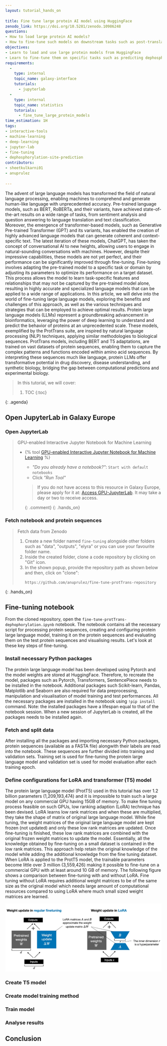 ```yaml
---
layout: tutorial_hands_on

title: Fine tune large protein AI model using HuggingFace
zenodo_link: https://doi.org/10.5281/zenodo.10986248
questions:
- How to load large protein AI models?
- How to fine-tune such models on downstream tasks such as post-translational site prediction?
objectives:
- Learn to load and use large protein models from HuggingFace
- Learn to fine-tune them on specific tasks such as predicting dephosphorylation sites
requirements:
  -
    type: internal
    topic_name: galaxy-interface
    tutorials:
      - jupyterlab
  -
    type: internal
    topic_name: statistics
    tutorials:
      - fine_tune_large_protein_models
time_estimation: 1H
tags:
- interactive-tools
- machine-learning
- deep-learning
- jupyter-lab
- fine-tuning
- dephosphorylation-site-prediction
contributors:
- sheetkulkarni01
- anuprulez

---
```


The advent of large language models has transformed the field of natural language processing, enabling machines to comprehend and generate human-like language with unprecedented accuracy. Pre-trained language models, such as BERT, RoBERTa, and their variants, have achieved state-of-the-art results on a wide range of tasks, from sentiment analysis and question answering to language translation and text classification. Moreover, the emergence of transformer-based models, such as Generative Pre-trained Transformer (GPT) and its variants, has enabled the creation of highly advanced language models that can generate coherent and context-specific text. The latest iteration of these models, ChatGPT, has taken the concept of conversational AI to new heights, allowing users to engage in natural-sounding conversations with machines. However, despite their impressive capabilities, these models are not yet perfect, and their performance can be significantly improved through fine-tuning. Fine-tuning involves adapting the pre-trained model to a specific task or domain by adjusting its parameters to optimize its performance on a target dataset. This process allows the model to learn task-specific features and relationships that may not be captured by the pre-trained model alone, resulting in highly accurate and specialized language models that can be applied to a wide range of applications. In this article, we will delve into the world of fine-tuning large language models, exploring the benefits and challenges of this approach, as well as the various techniques and strategies that can be employed to achieve optimal results. Protein large language models (LLMs) represent a groundbreaking advancement in bioinformatics, leveraging the power of deep learning to understand and predict the behavior of proteins at an unprecedented scale. These models, exemplified by the ProtTrans suite, are inspired by natural language processing (NLP) techniques, applying similar methodologies to biological sequences. ProtTrans models, including BERT and T5 adaptations, are trained on vast datasets of protein sequences, enabling them to capture the complex patterns and functions encoded within amino acid sequences. By interpreting these sequences much like language, protein LLMs offer transformative potential in drug discovery, disease understanding, and synthetic biology, bridging the gap between computational predictions and experimental biology.

> <agenda-title></agenda-title>
>
> In this tutorial, we will cover:
>
> 1. TOC
> {:toc}
>
{: .agenda}

## Open JupyterLab in Galaxy Europe


### Open JupyterLab

> <hands-on-title>GPU-enabled Interactive Jupyter Notebook for Machine Learning</hands-on-title>
>
> - {% tool [GPU-enabled Interactive Jupyter Notebook for Machine Learning](interactive_tool_ml_jupyter_notebook) %}
>    - *"Do you already have a notebook?"*: `Start with default notebooks`
>    - Click *"Run Tool"*
>
>    > <comment-title></comment-title>
>    >  If you do not have access to this resource in Galaxy Europe, please apply for it at: [Access GPU-JupyterLab](http://usegalaxy.eu/gpu-request). It may take a day or two to receive access.
>    >
>    {: .comment}
{: .hands_on}


### Fetch notebook and protein sequences

> <hands-on-title>Fetch data from Zenodo</hands-on-title>
>
> 1. Create a new folder named `fine-tuning` alongside other folders such as "data", "outputs", "elyra" or you can use your favourite folder name.
> 2. Inside the created folder, clone a code repository by clicking on "Git" icon.
> 3. In the shown popup, provide the repository path as shown below and then, click on "clone":
>    ```
>    https://github.com/anuprulez/fine-tune-protTrans-repository
>    ```
>
{: .hands_on}


## Fine-tuning notebook

From the cloned repository, open the `fine-tune-protTrans-dephophorylation.ipynb` notebook. The notebook contains all the necessary script for processing protein sequences, creating and configuring protein large language model, training it on the protein sequences and evaluating them on the test protein sequences and visualising results. Let's look at these key steps of fine-tuning.

### Install necessary Python packages
The protein large language model has been developed using Pytorch and the model weights are stored at HuggingFace. Therefore, to recreate the model, packages such as Pytorch, Transformers, SentencePiece 
needs to be installed in the notebook. Additional packages such Scikit-learn, Pandas, Matplotlib and Seaborn are also required for data preprocessing, manipulation and visualisation of model training and test performances. 	All the necessary packages are installed in the notebook using `!pip install` command. Note: the installed packages have a lifespan equal to that of the notebook session. When a new session of JupyterLab is created, all the packages needs to be installed again.

### Fetch and split data
After installing all the packages and importing necessary Python packages, protein sequences (available as a FASTA file) alongwith their labels are read into the notebook. These sequences are further divided into training and validation sets. Training set is used for fine-tuning the protein large language model and validation set is used for model evaluation after each training epoch.

### Define configurations for LoRA and transformer (T5) model
The protein large language model (ProtT5) used in this tutorial has over 1.2 billion parameters (1,209,193,474) and it is impossible to train such a large model on any commercial GPU having 15GB of memory. To make fine tuning process feasible on such GPUs, low ranking adaption (LoRA) technique has been devised. LoRA learns low rank matrices and when these are multiplied, they take the shape of matrix of original large language model. While fine tuning, the weight matrices of the original large language model are kept frozen (not updated) and only these low rank matrices are updated. Once fine-tuning is finished, these low rank matrices are combined with the original frozen weight matrices to update the model. Essentially, all the knowledge obtained by fine-tuning on a small dataset is contained in the low rank matrices. This approach help retain the original knowledge of the model while adding the additional knowledge from the fine tuning dataset. When LoRA is applied to the ProtT5 model, the trainable parameters become little over 3 million (3,559,426) making it possible to fine-tune on a commercial GPU with at least around 10 GB of memory. The following figure shows a comparison between fine-tuning with and without LoRA. Fine tuning without LoRA requires additional weight matrices to be of the same size as the original model which needs large amount of computational resources compared to using LoRA where much small sized weight matrices are learned.

![lora_non_lora](images/lora.png "Low ranking adaptations (LoRA).")

### Create T5 model


### Create model training method

### Train model

### Analyse results 

## Conclusion


